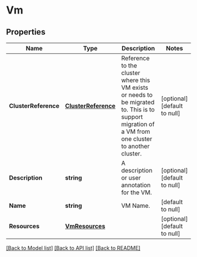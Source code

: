 # Vm

## Properties
Name | Type | Description | Notes
------------ | ------------- | ------------- | -------------
**ClusterReference** | [**ClusterReference**](cluster_reference.md) | Reference to the cluster where this VM exists or needs to be migrated to. This is to support migration of a VM from one cluster to another cluster.  | [optional] [default to null]
**Description** | **string** | A description or user annotation for the VM. | [optional] [default to null]
**Name** | **string** | VM Name. | [default to null]
**Resources** | [**VmResources**](vm_resources.md) |  | [optional] [default to null]

[[Back to Model list]](../README.md#documentation-for-models) [[Back to API list]](../README.md#documentation-for-api-endpoints) [[Back to README]](../README.md)

